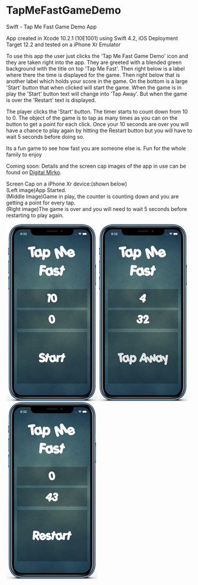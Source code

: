 # TapMeFastGameDemo
Swift - Tap Me Fast Game Demo App

App created in Xcode 10.2.1 (10E1001) using Swift 4.2, iOS Deployment Target 12.2 and tested on a iPhone Xr Emulator

To use this app the user just clicks the 'Tap Me Fast Game Demo' icon and they are taken right into the app. 
They are greeted with a blended green background with the title on top 'Tap Me Fast'. Then right below is a label where
there the time is displayed for the game. Then right below that is another label which holds your score in the game.
On the bottom is a large 'Start' button that when clicked will start the game. When the game is in play the 'Start' button
text will change into 'Tap Away'. But when the game is over the 'Restart' text is displayed.

The player clicks the 'Start' button. The timer starts to count down from 10 to 0. The object of the game is to tap 
as many times as you can on the button to get a point for each click. Once your 10 seconds are over you will have a chance
to play again by hitting the Restart button but you will have to wait 5 seconds before doing so.

Its a fun game to see how fast you are someone else is. Fun for the whole family to enjoy

Coming soon:
Details and the screen cap images of the app in use can be found on <a href="http://digitalmirko.com/iOSApps.html">Digital Mirko</a>.

Screen Cap on a iPhone Xr device:(shown below)</br>
(Left image)App Started. <br>
(Middle Image)Game in play, the counter is counting down and you are getting a point for every tap.<br>
(Right image)The game is over and you will need to wait 5 seconds before restarting to play again.<br>
  <p>
  <img align="left" src="https://github.com/digitalMirko/TapMeFastGameDemo/blob/master/GitHub-iPhoneSwiftTapMeFastGame01.jpg?raw=true" width="246"/>
  <img align="left" src="https://github.com/digitalMirko/TapMeFastGameDemo/blob/master/GitHub-iPhoneSwiftTapMeFastGame03.jpg?raw=true" width="246"/>
  <img align="left" src="https://github.com/digitalMirko/TapMeFastGameDemo/blob/master/GitHub-iPhoneSwiftTapMeFastGame05.jpg?raw=true" width="246"/>  
  </p>
  

